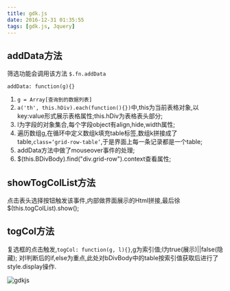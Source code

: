 ```yaml
---
title: gdk.js
date: 2016-12-31 01:35:55
tags: [gdk.js, Jquery]
---
```


## addData方法
<!-- more -->
筛选功能会调用该方法 `$.fn.addData`

```
addData: function(g){}
```
1. `g = Array[查询到的数据列表]`
2. `a('th', this.hDiv).each(function(){})`中,this为当前表格对象,以key:value形式展示表格属性;this.hDiv为表格表头部分;
3. l为字段的对象集合,每个字段object有align,hide,width属性;
4. 遍历数组g,在循环中定义数组k填充table标签,数组k拼接成了table,`class=‘grid-row-table’`,于是界面上每一条记录都是一个table;
5. addData方法中做了mouseover事件的处理;
6. $(this.BDivBody).find("div.grid-row").context查看属性;

## showTogColList方法
 点击表头选择按钮触发该事件,内部做界面展示的Html拼接,最后徐$(this.togColList).show();

## togCol方法
复选框的点击触发,`togCol: function(g, l){}`,g为索引值;l为true(展示)||false(隐藏);
对l判断后的if,else为重点,此处对bDivBody中的table按索引值获取后进行了style.display操作.

![gdkjs](http://ohx3k2vj3.bkt.clouddn.com/gdkjs.jpg)